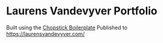 Laurens Vandevyver Portfolio
=====================

Built using the [Chopstick Boilerplate](https://github.com/getchopstick/chopstick-boilerplate)
Published to https://laurensvandevyver.com/
